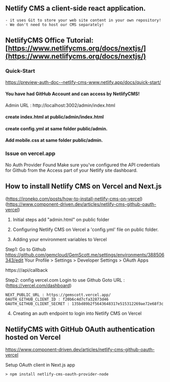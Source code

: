 ## Netlify CMS a client-side react application.

    - it uses Git to store your web site content in your own repository!
    - We don't need to host our CMS separately!

## NetlifyCMS Office Tutorial: [https://www.netlifycms.org/docs/nextjs/](https://www.netlifycms.org/docs/nextjs/)

### Quick-Start

https://preview-auth-doc--netlify-cms-www.netlify.app/docs/quick-start/

#### You have had GitHub Account and can access by NetlifyCMS!

Admin URL : http://localhost:3002/admin/index.html

#### create index.html at public/admin/index.html

#### create config.yml at same folder public/admin.

#### Add mobile.css at same folder public/admin.

### Issue on vercel.app

No Auth Provider Found
Make sure you've configured the API credentials for Github from the Access part of your Netlify site dashboard.

## How to install Netlify CMS on Vercel and Next.js

(https://ironeko.com/posts/how-to-install-netlify-cms-on-vercel)
(https://www.component-driven.dev/articles/netlify-cms-github-oauth-vercel)

1. Initial steps add "admin.html" on public folder

2. Configuring Netlify CMS on Vercel a 'config.yml' file on public folder.

3. Adding your environment variables to Vercel

Step1:
Go to Github
https://github.com/gemcloud/GemScott.me/settings/environments/388506343/edit
Your Profile > Settings > Developer Settings > OAuth Apps

https://<domain>/api/callback

Step2:
config vercel.com Login to use Github
Goto URL : (https://vercel.com/dashboard)

    NEXT_PUBLIC_URL : https://gemscott.vercel.app/
    OAUTH_GITHUB_CLIENT_ID : f20b6c4d7cfa32873d46
    OAUTH_GITHUB_CLIENT_SECRET : 135bd89b2f5643648317e515312269ae72e68f3c

4. Creating an auth endpoint to login into Netlify CMS on Vercel

## NetlifyCMS with GitHub OAuth authentication hosted on Vercel

https://www.component-driven.dev/articles/netlify-cms-github-oauth-vercel

Setup OAuth client in Next.js app

```
> npm install netlify-cms-oauth-provider-node
```
